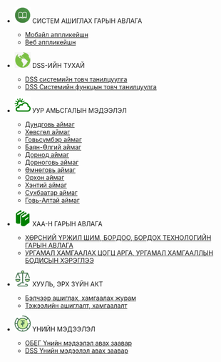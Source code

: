- <img src="assets/images/icon_handbook.jpg" style="width:36px;"/> СИСТЕМ АШИГЛАХ ГАРЫН АВЛАГА
    - [Мобайл аппликейшн](application/mobile.md)
    - [Веб аппликейшн](application/web.md)

- <img src="assets/images/icon_map.png" style="width:36px;"/> DSS-ИЙН ТУХАЙ
    - [DSS системийн товч танилцуулга](DSS/introduction.md)
    - [DSS Системийн функцын товч танилцуулга](DSS/functional.md)

- <img src="assets/images/icon_weather.png" style="width:36px;"/> УУР АМЬСГАЛЫН МЭДЭЭЛЭЛ
    - [Дундговь аймаг](Provinces/Dundgovi.md)
    - [Хөвсгөл аймаг](Provinces/Huvsgul.md)
    - [Говьсүмбэр аймаг](Provinces/Govisumber.md)
    - [Баян-Өлгий аймаг](Provinces/BayanUlgii.md)
    - [Дорнод аймаг](Provinces/Dornod.md)
    - [Дорноговь аймаг](Provinces/Dornogovi.md)
    - [Өмнөговь аймаг](Provinces/Umnugovi.md)
    - [Орхон аймаг](Provinces/Orkhon.md)
    - [Хэнтий аймаг](Provinces/Khentii.md)
    - [Сүхбаатар аймаг](Provinces/Sukhbaatar.md)
    - [Говь-Алтай аймаг](Provinces/GobiAltai.md)
    

- <img src="assets/images/icon_manual.png" style="width:36px;"/> ХАА-Н ГАРЫН АВЛАГА
    - [ХӨРСНИЙ ҮРЖИЛ ШИМ, БОРДОО, БОРДОХ ТЕХНОЛОГИЙН ГАРЫН АВЛАГА](manuals/nom1.md)
    - [УРГАМАЛ ХАМГААЛАХ ЦОГЦ АРГА, УРГАМАЛ ХАМГААЛЛЫН БОДИСЫН ХЭРЭГЛЭЭ](manuals/nom2.md)

- <img src="assets/images/icon_law.png" style="width:36px;"/> ХУУЛЬ, ЭРХ ЗҮЙН АКТ
    - [Бэлчээр ашиглах, хамгаалах журам ](law/pasture.md)
    - [Тэжээлийн ашиглалт, хамгаалалт ](law/fodder.md)
    

- <img src="assets/images/icon_tugrug.png" style="width:36px;"/> ҮНИЙН МЭДЭЭЛЭЛ
    - [ОБЕГ Үнийн мэдээлэл авах заавар](price/OBEG.md)
    - [DSS Үнийн мэдээлэл авах заавар](price/DSS.md)

   

